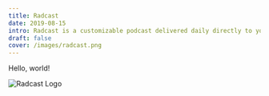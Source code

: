 ```yaml
---
title: Radcast
date: 2019-08-15
intro: Radcast is a customizable podcast delivered daily directly to you via WhatsApp. The web app allows you to customise the length and content. 
draft: false
cover: /images/radcast.png
---
```


Hello, world!

![Radcast Logo](/images/radcast.png)
